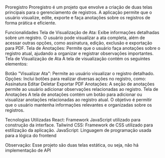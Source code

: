 Proregistro
Proregistro é um projeto que envolve a criação de duas telas principais para o gerenciamento de registros. A aplicação permite que o usuário visualize, edite, exporte e faça anotações sobre os registros de forma prática e eficiente.

Funcionalidades
Tela de Visualização de Ata: Exibe informações detalhadas sobre um registro. O usuário pode visualizar a ata completa, além de acessar outras opções, como assinatura, edição, exclusão e exportação para PDF.
Tela de Anotações: Permite que o usuário faça anotações sobre o registro atual, ajudando a organizar e registrar observações importantes.
Tela de Visualização de Ata
A tela de visualização contém os seguintes elementos:

Botão "Visualizar Ata": Permite ao usuário visualizar o registro detalhado.
Opções: Inclui botões para realizar diversas ações no registro, como:
Assinatura
Editar
Deletar
Exportar PDF
Anotações: A seção de anotações permite ao usuário adicionar observações relacionadas ao registro.
Tela de Anotações
A tela de anotações contém um botão para adicionar ou visualizar anotações relacionadas ao registro atual. O objetivo é permitir que o usuário mantenha informações relevantes e organizadas sobre os registros.

Tecnologias Utilizadas
React: Framework JavaScript utilizado para construção da interface.
Tailwind CSS: Framework de CSS utilizado para estilização da aplicação.
JavaScript: Linguagem de programação usada para a lógica do frontend

Observação:
Esse projeto são duas telas estática, ou seja, não há implementação de API


